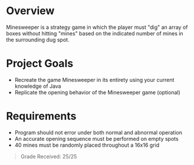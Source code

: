 # Overview
Minesweeper is a strategy game in which the player must "dig" an array of boxes without hitting "mines" based on the indicated number of mines in the surrounding dug spot.

# Project Goals
* Recreate the game Minesweeper in its entirety using your current knowledge of Java
* Replicate the opening behavior of the Minesweeper game (optional)

# Requirements
* Program should not error under both normal and abnormal operation
* An accurate opening sequence must be performed on empty spots
* 40 mines must be randomly placed throughout a 16x16 grid

> Grade Received: 25/25
